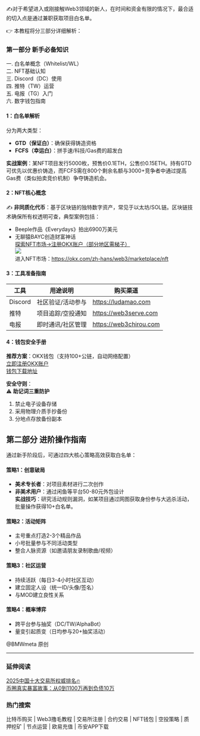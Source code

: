 ✍️对于希望进入或刚接触Web3领域的新人，在时间和资金有限的情况下，最合适的切入点是通过兼职获取项目白名单。  

👉 本教程将分三部分详细解析：

### 第一部分 新手必备知识
一. 白名单概念（Whitelist/WL）  
二. NFT基础认知  
三. Discord（DC）使用  
四. 推特（TW）运营  
五. 电报（TG）入门  
六. 数字钱包指南  

#### 1：白名单解析  
分为两大类型：  
- **GTD（保证白）**：确保获得铸造资格  
- **FCFS（幸运白）**：拼手速/科技/Gas费的超发白  

**实战案例**：某NFT项目发行5000枚，预售价0.1ETH，公售价0.15ETH。持有GTD可优先以优惠价铸造，而FCFS需在800个剩余名额与3000+竞争者中通过提高Gas费（类似拍卖竞价机制）争夺铸造机会。

#### 2：NFT核心概念  
✍️ **非同质化代币**：基于区块链的独特数字资产，常见于以太坊/SOL链。区块链技术确保所有权透明可查，典型案例包括：  
- Beeple作品《Everydays》拍出6900万美元  
- 无聊猿BAYC创造财富神话  
[探索NFT市场→注册OKX账户（部分地区需梯子）](https://www.okx.com/zh-hans/join/18639032)  
[![](https://fe095ec.webp.li/top-10-exchanges-001.jpg)](https://www.chouyi.world/zh-hans/join/18639032)  
进入NFT市场：https://okx.com/zh-hans/web3/marketplace/nft

#### 3：工具准备指南  
| 工具       | 用途说明                     | 购买渠道                          |
|------------|------------------------------|-----------------------------------|
| Discord    | 社区验证/活动参与            | https://ludamao.com              |
| 推特       | 项目追踪/空投通知            | https://web3serve.com            |
| 电报       | 即时通讯/社区管理            | https://web3chirou.com           |

#### 4：钱包安全手册  
**推荐方案**：OKX钱包（支持100+公链，自动网络配置）  
[立即注册OKX账户](https://www.okx.com/zh-hans/join/18639032)  
[钱包下载地址](https://chromewebstore.google.com/detail/mcohilncbfahbmgdjkbpemcciiolgcge)  

**安全守则**：  
⚠️ **助记词三重防护**  
1. 禁止电子设备存储  
2. 采用物理介质手抄备份  
3. 分地点存放备份副本  

## 第二部分 进阶操作指南  
通过新手阶段后，可通过四大核心策略高效获取白名单：

#### 策略1：创意破局  
- **美术专长者**：对项目素材进行二次创作  
- **非美术用户**：通过闲鱼等平台50-80元外包设计  
**实战技巧**：研究活动规则漏洞，如某项目通过网图获取身份参与大逃杀活动，批量操作获得10+白名单。

#### 策略2：活动矩阵  
- 主号重点打造2-3个精品作品  
- 小号批量参与不同活动类型  
- 整合人脉资源（如邀请朋友录制歌曲/视频）

#### 策略3：社区运营  
- 持续活跃（每日3-4小时社区互动）  
- 建立固定人设（统一ID/头像/签名）  
- 与MOD建立良性关系

#### 策略4：概率博弈  
- 跨平台参与抽奖（DC/TW/AlphaBot）  
- 量变引起质变（日均参与20+抽奖活动）

@BMWmeta 原创  

---

### 延伸阅读  
[2025中国十大交易所权威排名🔥](https://btc8848.com/top-10-exchanges/)  
[币圈真实暴富故事：从0到1100万再到负债10万](https://heiyetouzi.xyz/biquanstory001/)  

### 热门搜索  
比特币购买 | Web3撸毛教程 | 交易所注册 | 合约交易 | NFT钱包 | 空投策略 | 质押挖矿 | 节点运营 | 欧易充值 | 币安APP下载